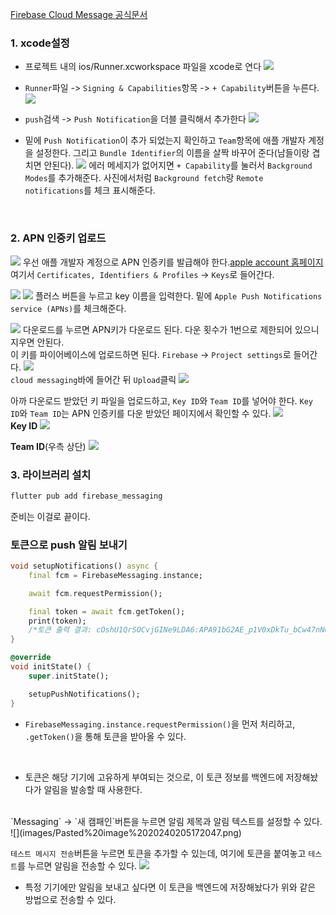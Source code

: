 [Firebase Cloud Message 공식문서](https://firebase.google.com/docs/cloud-messaging/flutter/client)
<br>

### 1. xcode설정
- 프로젝트 내의 ios/Runner.xcworkspace 파일을 xcode로 연다
![](/images/Pasted%20image%2020240204172149.png)<br>

- `Runner`파일 -> `Signing & Capabilities`항목 -> `+ Capability`버튼을 누른다.
![](images/Pasted%20image%2020240204172423.png)<br>

- `push`검색 -> `Push Notification`을 더블 클릭해서 추가한다
![](images/Pasted%20image%2020240204172651.png)<br>

- 밑에 `Push Notification`이 추가 되었는지 확인하고 `Team`항목에 애플 개발자 계정을 설정한다. 그리고 `Bundle Identifier`의 이름을 살짝 바꾸어 준다(남들이랑 겹치면 안된다).
![](images/Pasted%20image%2020240204172944.png)
에러 메세지가 없어지면  `+ Capability`를 눌러서 `Background Modes`를 추가해준다. 사진에서처럼 `Background fetch`랑 `Remote notifications`를 체크 표시해준다.
<br>

### 2. APN 인증키 업로드
![](images/Pasted%20image%2020240204191633.png)
우선 애플 개발자 계정으로 APN 인증키를 발급해야 한다.[apple account 홈페이지](https://developer.apple.com/account)
여기서 `Certificates, Identifiers & Profiles` -> `Keys`로 들어간다.
<br>

![](images/Pasted%20image%2020240204192004.png)
![](images/Pasted%20image%2020240204192037.png)
플러스 버튼을 누르고 key 이름을 입력한다. 밑에 `Apple Push Notifications service (APNs)`를 체크해준다.
<br>

![](images/Pasted%20image%2020240204192133.png)
다운로드를 누르면 APN키가 다운로드 된다. 다운 횟수가 1번으로 제한되어 있으니 지우면 안된다.
<br>
이 키를 파이어베이스에 업로드하면 된다. `Firebase` -> `Project settings`로 들어간다.
![](images/Pasted%20image%2020240204192547.png)
<br>
`cloud messaging`바에 들어간 뒤 `Upload`클릭
![](images/Pasted%20image%2020240204200812.png)
<br>

아까 다운로드 받았던 키 파일을 업로드하고, `Key ID`와 `Team ID`를 넣어야 한다. `Key ID`와 `Team ID`는 APN 인증키를 다운 받았던 페이지에서 확인할 수 있다.
![](images/Pasted%20image%2020240204201137.png)
<br>
**Key ID** 
![](images/Pasted%20image%2020240204204502.png)<br>

**Team ID**(우측 상단)
![](images/Pasted%20image%2020240204204655.png)
<br>

### 3. 라이브러리 설치
```dart
flutter pub add firebase_messaging
```
준비는 이걸로 끝이다.
<br>

### 토큰으로 push 알림 보내기
```dart
void setupNotifications() async {
	final fcm = FirebaseMessaging.instance;

	await fcm.requestPermission();

	final token = await fcm.getToken();
	print(token);
	/*토큰 출력 결과: cOshU1QrSOCvjGINe9LDA6:APA91bG2AE_p1V0xDkTu_bCw47nNCu4twvq73CJCyYXE80bPRzW3Wwv85QMohYrA0URes0YDsE9hWdYSZ2_pu80ksA38iaFLai-cEHXmB7dR2Aq_oMk875yQa2KT-gMXM1fa-3ot-EOr*/
}

@override
void initState() {
	super.initState();

	setupPushNotifications();
}
```
- `FirebaseMessaging.instance.requestPermission()`을 먼저 처리하고, `.getToken()`을 통해 토큰을 받아올 수 있다.
<br>

- 토큰은 해당 기기에 고유하게 부여되는 것으로, 이 토큰 정보를 백엔드에 저장해놨다가 알림을 발송할 때 사용한다.
<br>
`Messaging` -> `새 캠패인`버튼을 누르면 알림 제목과 알림 텍스트를 설정할 수 있다.
![](images/Pasted%20image%2020240205172047.png)<br>

`테스트 메시지 전송`버튼을 누르면 토큰을 추가할 수 있는데, 여기에 토큰을 붙여놓고 `테스트`를 누르면 알림을 전송할 수 있다.
![](images/Pasted%20image%2020240205172437.png)
- 특정 기기에만 알림을 보내고 싶다면 이 토큰을 백엔드에 저장해놨다가 위와 같은 방법으로 전송할 수 있다.

